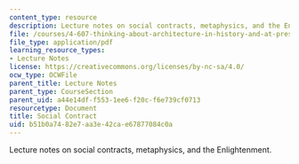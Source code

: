 ```yaml
---
content_type: resource
description: Lecture notes on social contracts, metaphysics, and the Enlightenment.
file: /courses/4-607-thinking-about-architecture-in-history-and-at-present-fall-2009/b51b0a7482e7aa3e42cae67877084c0a_MIT4_607F09_lec05.pdf
file_type: application/pdf
learning_resource_types:
- Lecture Notes
license: https://creativecommons.org/licenses/by-nc-sa/4.0/
ocw_type: OCWFile
parent_title: Lecture Notes
parent_type: CourseSection
parent_uid: a44e14df-f553-1ee6-f20c-f6e739cf0713
resourcetype: Document
title: Social Contract
uid: b51b0a74-82e7-aa3e-42ca-e67877084c0a
---
```

Lecture notes on social contracts, metaphysics, and the Enlightenment.